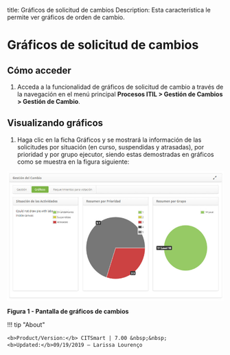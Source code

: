 title: Gráficos de solicitud de cambios
Description: Esta característica le permite ver gráficos de orden de cambio.
# Gráficos de solicitud de cambios

Cómo acceder
-------------

1. Acceda a la funcionalidad de gráficos de solicitud de cambio a través de la navegación en el menú principal 
**Procesos ITIL > Gestión de Cambios > Gestión de Cambio**.

Visualizando gráficos
----------------------

1. Haga clic en la ficha Gráficos y se mostrará la información de las solicitudes por situación (en curso, suspendidas y atrasadas), 
por prioridad y por grupo ejecutor, siendo estas demostradas en gráficos como se muestra en la figura siguiente:

![Gráficos](images/graficos.img1.jpg)

**Figura 1 - Pantalla de gráficos de cambios**

!!! tip "About"

    <b>Product/Version:</b> CITSmart | 7.00 &nbsp;&nbsp;
    <b>Updated:</b>09/19/2019 – Larissa Lourenço
